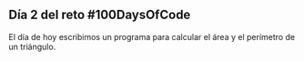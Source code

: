 ## Día 2 del reto #100DaysOfCode

El día de hoy escribimos un programa para calcular el área y el perímetro de un triángulo.